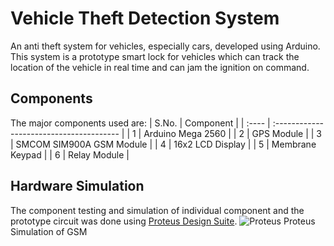 # Vehicle Theft Detection System
An anti theft system for vehicles, especially cars, developed using Arduino. This system is a prototype smart lock for vehicles
which can track the location of the vehicle in real time and can jam the ignition on command.

## Components
The major components used are:
| S.No. | Component                                |
| :---- | :--------------------------------------- |
| 1     | Arduino Mega 2560                        |
| 2     | GPS Module                               |
| 3     | SMCOM SIM900A GSM Module                 |
| 4     | 16x2 LCD Display                         |
| 5     | Membrane Keypad                          |
| 6     | Relay Module                             |

## Hardware Simulation
The component testing and simulation of individual component and the prototype circuit was done using
[Proteus Design Suite](https://www.labcenter.com/). 
![Proteus](https://github.com/Nesasio/Anti-Theft-System/assets/110229836/690fa4a9-01ee-44b6-80f1-b5f24f0f13f8)
Proteus Simulation of GSM 
